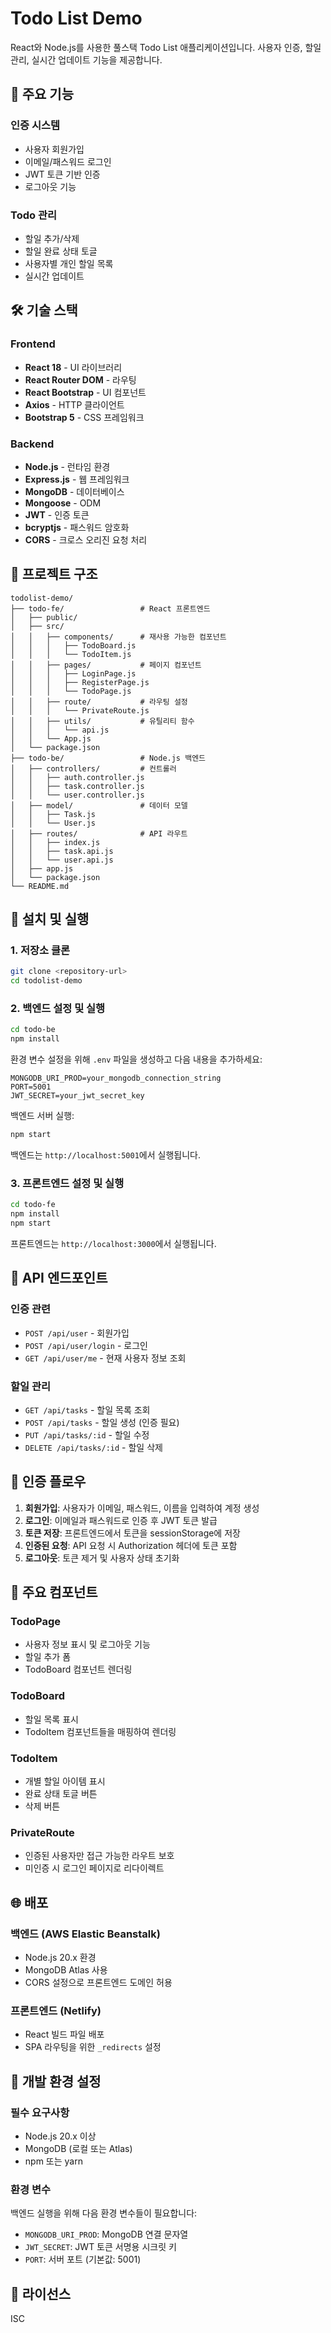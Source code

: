 # Todo List Demo

React와 Node.js를 사용한 풀스택 Todo List 애플리케이션입니다. 사용자 인증, 할일 관리, 실시간 업데이트 기능을 제공합니다.

## 🚀 주요 기능

### 인증 시스템
- 사용자 회원가입
- 이메일/패스워드 로그인
- JWT 토큰 기반 인증
- 로그아웃 기능

### Todo 관리
- 할일 추가/삭제
- 할일 완료 상태 토글
- 사용자별 개인 할일 목록
- 실시간 업데이트

## 🛠 기술 스택

### Frontend
- **React 18** - UI 라이브러리
- **React Router DOM** - 라우팅
- **React Bootstrap** - UI 컴포넌트
- **Axios** - HTTP 클라이언트
- **Bootstrap 5** - CSS 프레임워크

### Backend
- **Node.js** - 런타임 환경
- **Express.js** - 웹 프레임워크
- **MongoDB** - 데이터베이스
- **Mongoose** - ODM
- **JWT** - 인증 토큰
- **bcryptjs** - 패스워드 암호화
- **CORS** - 크로스 오리진 요청 처리

## 📁 프로젝트 구조

```
todolist-demo/
├── todo-fe/                 # React 프론트엔드
│   ├── public/
│   ├── src/
│   │   ├── components/      # 재사용 가능한 컴포넌트
│   │   │   ├── TodoBoard.js
│   │   │   └── TodoItem.js
│   │   ├── pages/           # 페이지 컴포넌트
│   │   │   ├── LoginPage.js
│   │   │   ├── RegisterPage.js
│   │   │   └── TodoPage.js
│   │   ├── route/           # 라우팅 설정
│   │   │   └── PrivateRoute.js
│   │   ├── utils/           # 유틸리티 함수
│   │   │   └── api.js
│   │   └── App.js
│   └── package.json
├── todo-be/                 # Node.js 백엔드
│   ├── controllers/         # 컨트롤러
│   │   ├── auth.controller.js
│   │   ├── task.controller.js
│   │   └── user.controller.js
│   ├── model/               # 데이터 모델
│   │   ├── Task.js
│   │   └── User.js
│   ├── routes/              # API 라우트
│   │   ├── index.js
│   │   ├── task.api.js
│   │   └── user.api.js
│   ├── app.js
│   └── package.json
└── README.md
```

## 🚀 설치 및 실행

### 1. 저장소 클론
```bash
git clone <repository-url>
cd todolist-demo
```

### 2. 백엔드 설정 및 실행

```bash
cd todo-be
npm install
```

환경 변수 설정을 위해 `.env` 파일을 생성하고 다음 내용을 추가하세요:

```env
MONGODB_URI_PROD=your_mongodb_connection_string
PORT=5001
JWT_SECRET=your_jwt_secret_key
```

백엔드 서버 실행:
```bash
npm start
```

백엔드는 `http://localhost:5001`에서 실행됩니다.

### 3. 프론트엔드 설정 및 실행

```bash
cd todo-fe
npm install
npm start
```

프론트엔드는 `http://localhost:3000`에서 실행됩니다.

## 📡 API 엔드포인트

### 인증 관련
- `POST /api/user` - 회원가입
- `POST /api/user/login` - 로그인
- `GET /api/user/me` - 현재 사용자 정보 조회

### 할일 관리
- `GET /api/tasks` - 할일 목록 조회
- `POST /api/tasks` - 할일 생성 (인증 필요)
- `PUT /api/tasks/:id` - 할일 수정
- `DELETE /api/tasks/:id` - 할일 삭제

## 🔐 인증 플로우

1. **회원가입**: 사용자가 이메일, 패스워드, 이름을 입력하여 계정 생성
2. **로그인**: 이메일과 패스워드로 인증 후 JWT 토큰 발급
3. **토큰 저장**: 프론트엔드에서 토큰을 sessionStorage에 저장
4. **인증된 요청**: API 요청 시 Authorization 헤더에 토큰 포함
5. **로그아웃**: 토큰 제거 및 사용자 상태 초기화

## 🎨 주요 컴포넌트

### TodoPage
- 사용자 정보 표시 및 로그아웃 기능
- 할일 추가 폼
- TodoBoard 컴포넌트 렌더링

### TodoBoard
- 할일 목록 표시
- TodoItem 컴포넌트들을 매핑하여 렌더링

### TodoItem
- 개별 할일 아이템 표시
- 완료 상태 토글 버튼
- 삭제 버튼

### PrivateRoute
- 인증된 사용자만 접근 가능한 라우트 보호
- 미인증 시 로그인 페이지로 리다이렉트

## 🌐 배포

### 백엔드 (AWS Elastic Beanstalk)
- Node.js 20.x 환경
- MongoDB Atlas 사용
- CORS 설정으로 프론트엔드 도메인 허용

### 프론트엔드 (Netlify)
- React 빌드 파일 배포
- SPA 라우팅을 위한 `_redirects` 설정

## 🔧 개발 환경 설정

### 필수 요구사항
- Node.js 20.x 이상
- MongoDB (로컬 또는 Atlas)
- npm 또는 yarn

### 환경 변수
백엔드 실행을 위해 다음 환경 변수들이 필요합니다:
- `MONGODB_URI_PROD`: MongoDB 연결 문자열
- `JWT_SECRET`: JWT 토큰 서명용 시크릿 키
- `PORT`: 서버 포트 (기본값: 5001)

## 📝 라이선스

ISC
